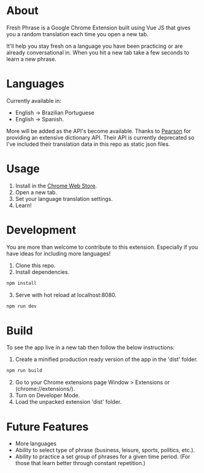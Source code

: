 # About

Fresh Phrase is a Google Chrome Extension built using Vue JS that gives you a random translation each time you open a new tab.

It'll help you stay fresh on a language you have been practicing or are already conversational in. When you hit a new tab take a few seconds to learn a new phrase.

# Languages

Currently available in:

- English -> Brazilian Portuguese
- English -> Spanish.

More will be added as the API's become available. Thanks to [Pearson](http://developer.pearson.com/apis/dictionaries) for providing an extensive dictionary API. Their API is currently deprecated so I've included their translation data in this repo as static json files.

# Usage

1. Install in the [Chrome Web Store](https://chrome.google.com/webstore/detail/fresh-phrase/efddjajgkbcnlojnmbcnmckcmhibginc?hl=en-US).
2. Open a new tab.
3. Set your language translation settings.
4. Learn!

# Development

You are more than welcome to contribute to this extension. Especially if you have ideas for including more languages!

1. Clone this repo.
2. Install dependencies.

```bash
npm install
```

3. Serve with hot reload at localhost:8080.

```bash
npm run dev
```

# Build

To see the app live in a new tab then follow the below instructions:

1. Create a minified production ready version of the app in the 'dist' folder.

```bash
npm run build
```

2. Go to your Chrome extensions page Window > Extensions or (chrome://extensions/).
3. Turn on Developer Mode.
4. Load the unpacked extension 'dist' folder.

# Future Features

- More languages
- Ability to select type of phrase (business, leisure, sports, politics, etc.).
- Ability to practice a set group of phrases for a given time period. (For those that learn better through constant repetition.)
